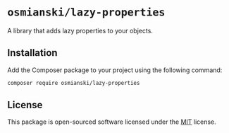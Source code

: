 # `osmianski/lazy-properties`

A library that adds lazy properties to your objects.

## Installation

Add the Composer package to your project using the following command:

```bash
composer require osmianski/lazy-properties
```

## License

This package is open-sourced software licensed under the [MIT](LICENSE.md) license.
